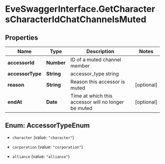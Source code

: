 # EveSwaggerInterface.GetCharactersCharacterIdChatChannelsMuted

## Properties
Name | Type | Description | Notes
------------ | ------------- | ------------- | -------------
**accessorId** | **Number** | ID of a muted channel member | 
**accessorType** | **String** | accessor_type string | 
**reason** | **String** | Reason this accessor is muted | [optional] 
**endAt** | **Date** | Time at which this accessor will no longer be muted | [optional] 


<a name="AccessorTypeEnum"></a>
## Enum: AccessorTypeEnum


* `character` (value: `"character"`)

* `corporation` (value: `"corporation"`)

* `alliance` (value: `"alliance"`)




